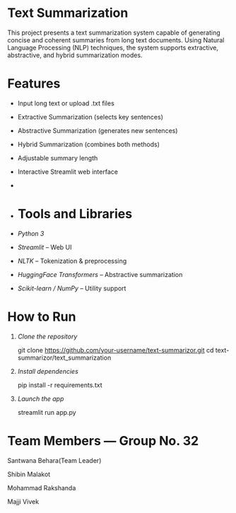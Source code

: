 # Text Summarization 

This project presents a text summarization system capable of generating concise and coherent summaries from long text documents. Using Natural Language Processing (NLP) techniques, the system supports extractive, abstractive, and hybrid summarization modes.


# Features

-  Input long text or upload .txt files  
-  Extractive Summarization (selects key sentences)  
-  Abstractive Summarization (generates new sentences)  
-  Hybrid Summarization (combines both methods)  
-  Adjustable summary length  
-  Interactive Streamlit web interface
-
-  # Tools and Libraries

- *Python 3*
- *Streamlit* – Web UI
- *NLTK* – Tokenization & preprocessing
- *HuggingFace Transformers* – Abstractive summarization
- *Scikit-learn / NumPy* – Utility support



# How to Run

1. *Clone the repository*

   git clone https://github.com/your-username/text-summarizor.git
   cd text-summarizor/text_summarization

2. *Install dependencies*

   pip install -r requirements.txt

3. *Launch the app*

   streamlit run app.py



# Team Members — Group No. 32

Santwana Behara(Team Leader)

Shibin Malakot

Mohammad Rakshanda

Majji Vivek

